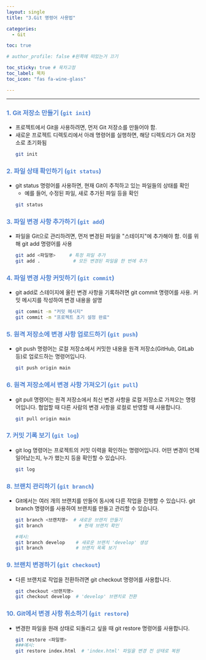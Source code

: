 ```yaml
---
layout: single
title: "3.Git 명령어 사용법"

categories:
  - Git

toc: true

# author_profile: false #왼쪽에 떠있는거 끄기

toc_sticky: true # 목차고정
toc_label: 목차
toc_icon: "fas fa-wine-glass"

---
```

---

### <span style="color:rgb(81, 132, 209) ;">1. Git 저장소 만들기 (`git init`)</span>

- 프로젝트에서 Git을 사용하려면, 먼저 Git 저장소를 만들어야 함. 
- 새로운 프로젝트 디렉토리에서 아래 명령어를 실행하면, 해당 디렉토리가 Git 저장소로 초기화됨
  ```bash
  git init
  ```

### <span style="color:rgb(81, 132, 209) ;">2. 파일 상태 확인하기 (`git status`)
- git status 명령어를 사용하면, 현재 Git이 추적하고 있는 파일들의 상태를 확인 
  - 예를 들어, 수정된 파일, 새로 추가된 파일 등을 확인
  ```bash
  git status
  ```

### <span style="color:rgb(81, 132, 209) ;">3. 파일 변경 사항 추가하기 (`git add`)
- 파일을 Git으로 관리하려면, 먼저 변경된 파일을 "스테이지"에 추가해야 함. 이를 위해 git add 명령어를 사용

  ```bash
  git add <파일명>     # 특정 파일 추가
  git add .            # 모든 변경된 파일을 한 번에 추가
  ```

### <span style="color:rgb(81, 132, 209) ;">4. 파일 변경 사항 커밋하기 (`git commit`)
- git add로 스테이지에 올린 변경 사항을 기록하려면 git commit 명령어를 사용. 
커밋 메시지를 작성하여 변경 내용을 설명

  ```bash
  git commit -m "커밋 메시지"
  git commit -m "프로젝트 초기 설정 완료" 
  ```

### <span style="color:rgb(81, 132, 209) ;">5. 원격 저장소에 변경 사항 업로드하기 (`git push`)
- git push 명령어는 로컬 저장소에서 커밋한 내용을 원격 저장소(GitHub, GitLab 등)로 업로드하는 명령어입니다.

  ```bash
  git push origin main
  ```

### <span style="color:rgb(81, 132, 209) ;">6. 원격 저장소에서 변경 사항 가져오기 (`git pull`)
- git pull 명령어는 원격 저장소에서 최신 변경 사항을 로컬 저장소로 가져오는 명령어입니다. 협업할 때 다른 사람의 변경 사항을 로컬로 반영할 때 사용합니다.

  ```bash
  git pull origin main
  ```

### <span style="color:rgb(81, 132, 209) ;">7. 커밋 기록 보기 (`git log`)
- git log 명령어는 프로젝트의 커밋 이력을 확인하는 명령어입니다. 어떤 변경이 언제 일어났는지, 누가 했는지 등을 확인할 수 있습니다.

  ```bash
  git log
  ```


### <span style="color:rgb(81, 132, 209) ;">8. 브랜치 관리하기 (`git branch`)
- Git에서는 여러 개의 브랜치를 만들어 동시에 다른 작업을 진행할 수 있습니다. git branch 명령어를 사용하여 브랜치를 만들고 관리할 수 있습니다.

  ```bash
  git branch <브랜치명>  # 새로운 브랜치 만들기
  git branch             # 현재 브랜치 확인

  #예시:
  git branch develop    # 새로운 브랜치 'develop' 생성
  git branch            # 브랜치 목록 보기

  ```

### <span style="color:rgb(81, 132, 209) ;">9. 브랜치 변경하기 (`git checkout`)
- 다른 브랜치로 작업을 전환하려면 git checkout 명령어를 사용합니다.

  ```bash
  git checkout <브랜치명>
  git checkout develop  # 'develop' 브랜치로 전환
  ```


### <span style="color:rgb(81, 132, 209) ;">10. Git에서 변경 사항 취소하기 (`git restore`)
- 변경한 파일을 원래 상태로 되돌리고 싶을 때 git restore 명령어를 사용합니다.

  ```bash
  git restore <파일명>
  ###예시:
  git restore index.html  # 'index.html' 파일을 변경 전 상태로 복원
  ```